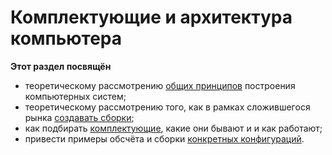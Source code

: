 # Комплектующие и архитектура компьютера

**Этот раздел посвящён**
+ теоретическому рассмотрению [общих принципов](arch/README.md) построения компьютерных систем; 
+ теоретическому рассмотрению того, как в рамках сложившегося рынка [создавать сборки](mach-conf/README.md);
+ как подбирать [комплектующие](components/README.md), какие они бывают и и как работают;
+ привести примеры обсчёта и сборки [конкретных конфигураций](specifications/README.md). 
